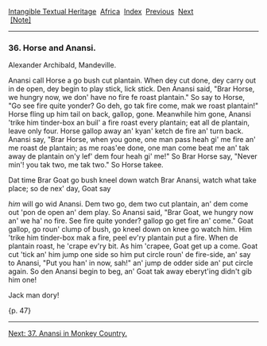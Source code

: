 [Intangible Textual Heritage](../../index)  [Africa](../index) 
[Index](index)  [Previous](jas035)  [Next](jas037)   
 [\[Note\]](jas036n)

------------------------------------------------------------------------

### 36. Horse and Anansi.

Alexander Archibald, Mandeville.

Anansi call Horse a go bush cut plantain. When dey cut done, dey carry
out in de open, dey begin to play stick, lick stick. Den Anansi said,
"Brar Horse, we hungry now, we don' have no fire fe roast plantain." So
say to Horse, "Go see fire quite yonder? Go deh, go tak fire come, mak
we roast plantain!" Horse fling up him tail on back, gallop, gone.
Meanwhile him gone, Anansi 'trike him tinder-box an buil' a fire roast
every plantain; eat all de plantain, leave only four. Horse gallop away
an' kyan' ketch de fire an' turn back. Anansi say, "Brar Horse, when you
gone, one man pass heah gi' me fire an' me roast de plantain; as me
roas'ee done, one man come beat me an' tak away de plantain on'y lef'
dem four heah gi' me!" So Brar Horse say, "Never min'! you tak two, me
tak two." So Horse takee.

Dat time Brar Goat go bush kneel down watch Brar Anansi, watch what take
place; so de nex' day, Goat say

*him* will go wid Anansi. Dem two go, dem two cut plantain, an' dem come
out 'pon de open an' dem play. So Anansi said, "Brar Goat, we hungry now
an' we ha' no fire. See fire quite yonder? gallop go get fire an' come."
Goat gallop, go roun' clump of bush, go kneel down on knee go watch him.
Him 'trike him tinder-box mak a fire, peel ev'ry plantain put a fire.
When de plantain roast, he 'crape ev'ry bit. As him 'crapee, Goat get up
a come. Goat cut 'tick an' him jump one side so him put circle roun' de
fire-side, an' say to Anansi, "Put you han' in now, sah!" an' jump de
odder side an' put circle again. So den Anansi begin to beg, an' Goat
tak away eberyt'ing didn't gib him one!

Jack man dory!

{p. 47}

------------------------------------------------------------------------

[Next: 37. Anansi in Monkey Country.](jas037)
